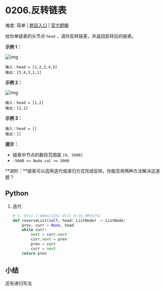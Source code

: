 # 0206.反转链表

难度: 简单 | [题目入口]() | [官方题解]()

给你单链表的头节点 `head` ，请你反转链表，并返回反转后的链表。

 

**示例 1：**

![img](https://assets.leetcode.com/uploads/2021/02/19/rev1ex1.jpg)

```
输入：head = [1,2,3,4,5]
输出：[5,4,3,2,1]
```

**示例 2：**

![img](https://assets.leetcode.com/uploads/2021/02/19/rev1ex2.jpg)

```
输入：head = [1,2]
输出：[2,1]
```

**示例 3：**

```
输入：head = []
输出：[]
```

 

**提示：**

- 链表中节点的数目范围是 `[0, 5000]`
- `-5000 <= Node.val <= 5000`

 

**进阶：**链表可以选用迭代或递归方式完成反转。你能否用两种方法解决这道题？

## Python

1. 迭代

   ```python
   # 1. O(n) t:48ms(12%) O(1) m:15.9M(67%)
   def reverseList(self, head: ListNode) -> ListNode:
       prev, curr = None, head
       while curr:
           next = curr.next
           curr.next = prev
           prev = curr
           curr = next
       return prev
   ```

## 小结

还有递归写法